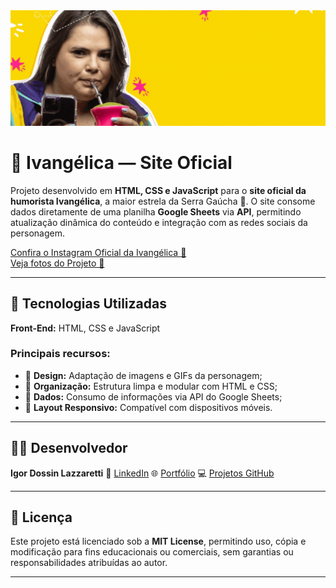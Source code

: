 <div align="center">
  <img src="./images/backgrounds/readme-cover.gif">
</div>

# 📱 Ivangélica — Site Oficial

Projeto desenvolvido em **HTML, CSS e JavaScript** para o **site oficial da humorista Ivangélica**, a maior estrela da Serra Gaúcha 🌟.
O site consome dados diretamente de uma planilha **Google Sheets** via **API**, permitindo atualização dinâmica do conteúdo e integração com as redes sociais da personagem.

<a target="_blank" href="https://www.instagram.com/ivangelica__/">Confira o Instagram Oficial da Ivangélica 📱</a> <br>
<a target="_blank" href="https://flic.kr/s/aHBqjCwBLS">Veja fotos do Projeto 📸</a>

---

## 🚀 Tecnologias Utilizadas

**Front-End:** HTML, CSS e JavaScript

### Principais recursos:
- 🎨 **Design:** Adaptação de imagens e GIFs da personagem;
- 🧩 **Organização:** Estrutura limpa e modular com HTML e CSS;
- 🔗 **Dados:** Consumo de informações via API do Google Sheets;
- 📱 **Layout Responsivo:** Compatível com dispositivos móveis.

---

## 👨‍💻 Desenvolvedor

**Igor Dossin Lazzaretti**
🔗 [LinkedIn](https://www.linkedin.com/in/igorlazzaretti/)
🌐 [Portfólio](https://igorlazzaretti.com/)
💻 [Projetos GitHub](https://github.com/igorlazzaretti?tab=repositories)

---

## 📄 Licença

Este projeto está licenciado sob a **MIT License**, permitindo uso, cópia e modificação para fins educacionais ou comerciais, sem garantias ou responsabilidades atribuídas ao autor.

---

<!--
📱 Projeto: Ivangélica Site Oficial
Commit: 1a Versão Oficial
